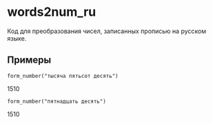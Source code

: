 # words2num_ru
Код для преобразования чисел, записанных прописью на русском языке.

## Примеры

`form_number("тысяча пятьсот десять")`

1510


`form_number("пятнадцать десять")`

1510
